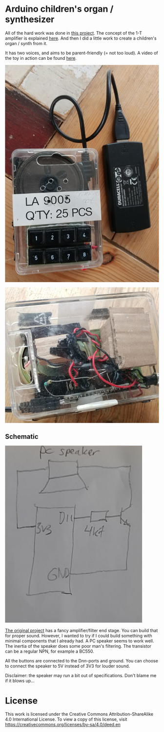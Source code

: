 # Arduino children's organ / synthesizer

All of the hard work was done in [this project](https://create.arduino.cc/projecthub/michalin70/arduino-as-waveform-synthesizer-for-music-2aa48f). The concept of the 1-T amplifier is explained [here](https://github.com/earlephilhower/ESP8266Audio). And then I did a little work to create a children's organ / synth from it.

It has two voices, and aims to be parent-friendly (= not too loud). A video of the toy in action can be found [here](https://player.vimeo.com/video/697678995).

![organ](pictures/organ.jpg)

![amplifier](pictures/amplifier.jpg)

## Schematic

![schematic](pictures/schematic.jpg)

[The original project](https://create.arduino.cc/projecthub/michalin70/arduino-as-waveform-synthesizer-for-music-2aa48f) has a fancy amplifier/filter end stage. You can build that for proper sound.
However, I wanted to try if I could build something with minimal components that I already had. A PC speaker seems to work well. The inertia of the speaker does some poor man's filtering. The transistor can be a regular NPN, for example a BC550.

All the buttons are connected to the D*nn*-ports and ground. You can choose to connect the speaker to 5V instead of 3V3 for louder sound.

Disclaimer: the speaker may run a bit out of specifications. Don't blame me if it blows up...

# License
This work is licensed under the Creative Commons Attribution-ShareAlike 4.0 International License.
To view a copy of this license, visit https://creativecommons.org/licenses/by-sa/4.0/deed.en